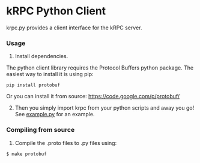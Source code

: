 kRPC Python Client
==================

krpc.py provides a client interface for the kRPC server.

### Usage

1. Install dependencies.

 The python client library requires the Protocol Buffers python package.
 The easiest way to install it is using pip:

 `pip install protobuf`

 Or you can install it from source: https://code.google.com/p/protobuf/

2. Then you simply import krpc from your python scripts and away you go! See [example.py](example.py) for an example.

### Compiling from source

1. Compile the .proto files to .py files using:

 `$ make protobuf`
